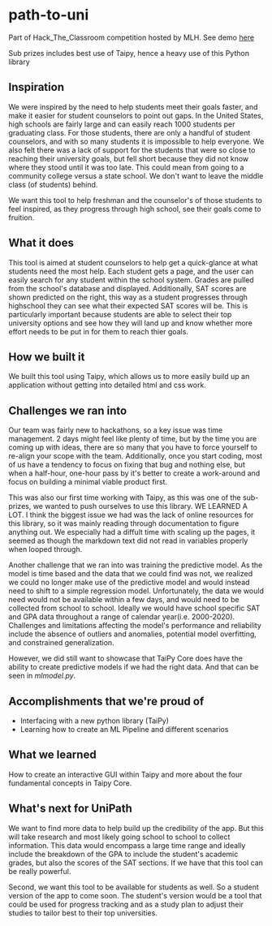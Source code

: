 # path-to-uni
Part of Hack_The_Classroom competition hosted by MLH. See demo [here](https://vimeo.com/860586728?share=copy)

Sub prizes includes best use of Taipy, hence a heavy use of this Python library

## Inspiration
We were inspired by the need to help students meet their goals faster, and make it easier for student counselors to point out gaps. In the United States, high schools are fairly large and can easily reach 1000 students per graduating class. For those students, there are only a handful of student counselors, and with so many students it is impossible to help everyone. We also felt there was a lack of support for the students that were so close to reaching their university goals, but fell short because they did not know where they stood until it was too late. This could mean from going to a community college versus a state school. We don't want to leave the middle class (of students) behind.

We want this tool to help freshman and the counselor's of those students to feel inspired, as they progress through high school, see their goals come to fruition.
## What it does
This tool is aimed at student counselors to help get a quick-glance at what students need the most help. Each student gets a page, and the user can easily search for any student within the school system. Grades are pulled from the school's database and displayed. Additionally, SAT scores are shown predicted on the right, this way as a student progresses through highschool they can see what their expected SAT scores will be. This is particularly important because students are able to select their top university options and see how they will land up and know whether more effort needs to be put in for them to reach thier goals.
## How we built it
We built this tool using Taipy, which allows us to more easily build up an application without getting into detailed html and css work.
## Challenges we ran into
Our team was fairly new to hackathons, so a key issue was time management. 2 days might feel like plenty of time, but by the time you are coming up with ideas, there are so many that you have to force yourself to re-align your scope with the team. Additionally, once you start coding, most of us have a tendency to focus on fixing that bug and nothing else, but when a half-hour, one-hour pass by it's better to create a work-around and focus on building a minimal viable product first.

This was also our first time working with Taipy, as this was one of the sub-prizes, we wanted to push ourselves to use this library. WE LEARNED A LOT. I think the biggest issue we had was the lack of online resources for this library, so it was mainly reading through documentation to figure anything out. We especially had a diffult time with scaling up the pages, it seemed as though the markdown text did not read in variables properly when looped through.

Another challenge that we ran into was training the predictive model. As the model is time based and the data that we could find was not, we realized we could no longer make use of the predictive model and would instead need to shift to a simple regression model. Unfortunately, the data we would need would not be available within a few days, and would need to be collected from school to school. Ideally we would have school specific SAT and GPA data throughout a range of calendar year(i.e. 2000-2020). Challenges and limitations affecting the model's performance and reliability include the absence of outliers and anomalies, potential model overfitting, and constrained generalization. 

However, we did still want to showcase that TaiPy Core does have the ability to create predictive models if we had the right data. And that can be seen in _mlmodel.py_.
## Accomplishments that we're proud of
- Interfacing with a new python library (TaiPy)
- Learning how to create an ML Pipeline and different scenarios
## What we learned
How to create an interactive GUI within Taipy and more about the four fundamental concepts in Taipy Core.
## What's next for UniPath
We want to find more data to help build up the credibility of the app. But this will take research and most likely going school to school to collect information. This data would encompass a large time range and ideally include the breakdown of the GPA to include the student's academic grades, but also the scores of the SAT sections. If we have that this tool can be really powerful. 

Second, we want this tool to be available for students as well. So a student version of the app to come soon. The student's version would be a tool that could be used for progress tracking and as a study plan to adjust their studies to tailor best to their top universities. 
